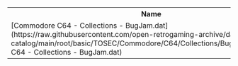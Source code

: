 <table>
<tr><th>Name</th><th>Size</th></tr>
<tr><td>[Commodore C64 - Collections - BugJam.dat](https://raw.githubusercontent.com/open-retrogaming-archive/dat-catalog/main/root/basic/TOSEC/Commodore/C64/Collections/BugJam/Commodore C64 - Collections - BugJam.dat)</td><td>3446628</td></tr>
</table>
